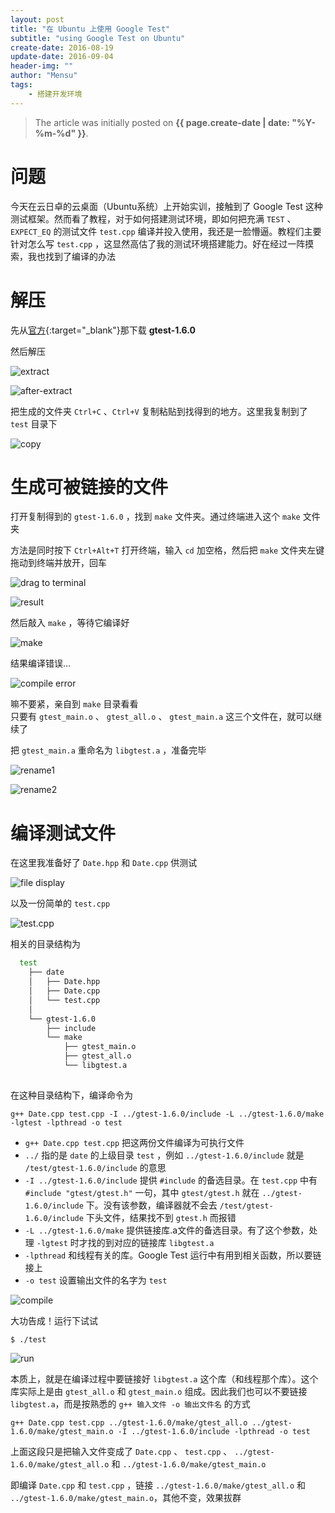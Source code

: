 ```yaml
---
layout: post
title: "在 Ubuntu 上使用 Google Test"
subtitle: "using Google Test on Ubuntu"
create-date: 2016-08-19
update-date: 2016-09-04
header-img: ""
author: "Mensu"
tags:
    - 搭建开发环境
---
```


> The article was initially posted on **{{ page.create-date | date: "%Y-%m-%d" }}**.

# 问题

今天在云日卓的云桌面（Ubuntu系统）上开始实训，接触到了 Google Test 这种测试框架。然而看了教程，对于如何搭建测试环境，即如何把充满 ``TEST`` 、 ``EXPECT_EQ`` 的测试文件 ``test.cpp`` 编译并投入使用，我还是一脸懵逼。教程们主要针对怎么写 ``test.cpp`` ，这显然高估了我的测试环境搭建能力。好在经过一阵摸索，我也找到了编译的办法

# 解压

先从[官方](https://github.com/google/googletest/releases){:target="_blank"}那下载 **gtest-1.6.0**

然后解压

![extract](http://7xrahq.com1.z0.glb.clouddn.com/using-google-test-on-ubuntu-extract.png)

![after-extract](http://7xrahq.com1.z0.glb.clouddn.com/using-google-test-on-ubuntu-after-extract.png)

把生成的文件夹 ``Ctrl+C`` 、``Ctrl+V`` 复制粘贴到找得到的地方。这里我复制到了 ``test`` 目录下

![copy](http://7xrahq.com1.z0.glb.clouddn.com/using-google-test-on-ubuntu-copy.png)

# 生成可被链接的文件

打开复制得到的 ``gtest-1.6.0`` ，找到 ``make`` 文件夹。通过终端进入这个 ``make`` 文件夹

方法是同时按下 ``Ctrl+Alt+T`` 打开终端，输入 ``cd`` 加空格，然后把 ``make`` 文件夹左键拖动到终端并放开，回车

![drag to terminal](http://7xrahq.com1.z0.glb.clouddn.com/using-google-test-on-ubuntu-cd-drag.png)

![result](http://7xrahq.com1.z0.glb.clouddn.com/using-google-test-on-ubuntu-cd-result.png)

然后敲入 ``make`` ，等待它编译好

![make](http://7xrahq.com1.z0.glb.clouddn.com/using-google-test-on-ubuntu-make.png)

结果编译错误...

![compile error](http://7xrahq.com1.z0.glb.clouddn.com/using-google-test-on-ubuntu-error.png)

嘛不要紧，亲自到 ``make`` 目录看看  
只要有 ``gtest_main.o`` 、 ``gtest_all.o`` 、 ``gtest_main.a`` 这三个文件在，就可以继续了

把 ``gtest_main.a`` 重命名为 ``libgtest.a`` ，准备完毕

![rename1](http://7xrahq.com1.z0.glb.clouddn.com/using-google-test-on-ubuntu-rename1.png)

![rename2](http://7xrahq.com1.z0.glb.clouddn.com/using-google-test-on-ubuntu-rename2.png)

# 编译测试文件

在这里我准备好了 ``Date.hpp`` 和 ``Date.cpp`` 供测试

![file display](http://7xrahq.com1.z0.glb.clouddn.com/using-google-test-on-ubuntu-test1.png)

以及一份简单的 ``test.cpp``

![test.cpp](http://7xrahq.com1.z0.glb.clouddn.com/using-google-test-on-ubuntu-test2.png)

相关的目录结构为

~~~bash
  test
    ├── date
    │   ├── Date.hpp
    │   ├── Date.cpp
    │   └── test.cpp
    │
    └── gtest-1.6.0
        ├── include
        └── make
            ├── gtest_main.o
            ├── gtest_all.o
            └── libgtest.a
    

~~~

在这种目录结构下，编译命令为

~~~
g++ Date.cpp test.cpp -I ../gtest-1.6.0/include -L ../gtest-1.6.0/make -lgtest -lpthread -o test

~~~

- ``g++ Date.cpp test.cpp`` 把这两份文件编译为可执行文件
- ``../`` 指的是 ``date`` 的上级目录 ``test`` ，例如 ``../gtest-1.6.0/include`` 就是 ``/test/gtest-1.6.0/include`` 的意思
- ``-I ../gtest-1.6.0/include`` 提供 ``#include`` 的备选目录。在 ``test.cpp`` 中有 ``#include "gtest/gtest.h"`` 一句，其中 ``gtest/gtest.h`` 就在 ``../gtest-1.6.0/include`` 下。没有该参数，编译器就不会去 ``/test/gtest-1.6.0/include`` 下头文件，结果找不到 ``gtest.h`` 而报错
- ``-L ../gtest-1.6.0/make`` 提供链接库.a文件的备选目录。有了这个参数，处理 ``-lgtest`` 时才找的到对应的链接库 ``libgtest.a``
- ``-lpthread`` 和线程有关的库。Google Test 运行中有用到相关函数，所以要链接上
- ``-o test`` 设置输出文件的名字为 ``test``

![compile](http://7xrahq.com1.z0.glb.clouddn.com/using-google-test-on-ubuntu-test3.png)

大功告成！运行下试试

~~~
$ ./test

~~~

![run](http://7xrahq.com1.z0.glb.clouddn.com/using-google-test-on-ubuntu-test4.png)

本质上，就是在编译过程中要链接好 ``libgtest.a`` 这个库（和线程那个库）。这个库实际上是由 ``gtest_all.o`` 和 ``gtest_main.o`` 组成。因此我们也可以不要链接 ``libgtest.a``，而是按熟悉的 ``g++ 输入文件 -o 输出文件名`` 的方式

~~~
g++ Date.cpp test.cpp ../gtest-1.6.0/make/gtest_all.o ../gtest-1.6.0/make/gtest_main.o -I ../gtest-1.6.0/include -lpthread -o test

~~~

上面这段只是把输入文件变成了 ``Date.cpp`` 、 ``test.cpp`` 、 ``../gtest-1.6.0/make/gtest_all.o`` 和 ``../gtest-1.6.0/make/gtest_main.o``

即编译 ``Date.cpp`` 和 ``test.cpp`` ，链接 ``../gtest-1.6.0/make/gtest_all.o`` 和 ``../gtest-1.6.0/make/gtest_main.o``，其他不变，效果拔群
